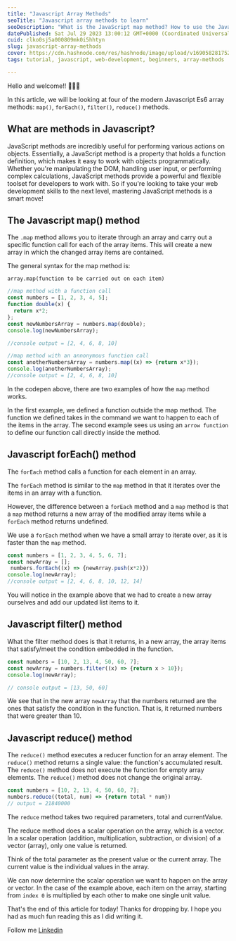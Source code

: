 ```yaml
---
title: "Javascript Array Methods"
seoTitle: "Javascript array methods to learn"
seoDescription: "What is the JavaScript map method? How to use the Javascript filter method, forEach method for web development"
datePublished: Sat Jul 29 2023 13:00:12 GMT+0000 (Coordinated Universal Time)
cuid: clko0sj5a000809mk0i5hhtyn
slug: javascript-array-methods
cover: https://cdn.hashnode.com/res/hashnode/image/upload/v1690582817521/9672d4f1-c843-4006-9309-6bb32f5f94c4.jpeg
tags: tutorial, javascript, web-development, beginners, array-methods

---
```


Hello and welcome!! 🤩🤩🤩

In this article, we will be looking at four of the modern Javascript Es6 array methods: `map()`, `forEach()`, `filter()`, `reduce()` methods.

## What are methods in Javascript?

JavaScript methods are incredibly useful for performing various actions on objects. Essentially, a JavaScript method is a property that holds a function definition, which makes it easy to work with objects programmatically. Whether you're manipulating the DOM, handling user input, or performing complex calculations, JavaScript methods provide a powerful and flexible toolset for developers to work with. So if you're looking to take your web development skills to the next level, mastering JavaScript methods is a smart move!

## The Javascript map() method

The `.map` method allows you to iterate through an array and carry out a specific function call for each of the array items. This will create a new array in which the changed array items are contained.

The general syntax for the map method is:

`array.map(function to be carried out on each item)`

```javascript
//map method with a function call 
const numbers = [1, 2, 3, 4, 5];
function double(x) {
  return x*2;
};
const newNumbersArray = numbers.map(double);
console.log(newNumbersArray);

//console output = [2, 4, 6, 8, 10]

//map method with an annonymous function call 
const anotherNumbersArray = numbers.map((x) => {return x*3});
console.log(anotherNumbersArray);
//console output = [2, 4, 6, 8, 10]
```

In the codepen above, there are two examples of how the `map` method works.

In the first example, we defined a function outside the map method. The function we defined takes in the command we want to happen to each of the items in the array. The second example sees us using an `arrow function` to define our function call directly inside the method.

## Javascript forEach() method

The `forEach` method calls a function for each element in an array.

The `forEach` method is similar to the `map` method in that it iterates over the items in an array with a function.

However, the difference between a `forEach` method and a `map` method is that a `map` method returns a new array of the modified array items while a `forEach` method returns undefined.

We use a `forEach` method when we have a small array to iterate over, as it is faster than the `map` method.

```javascript
const numbers = [1, 2, 3, 4, 5, 6, 7];
const newArray = [];
 numbers.forEach((x) => {newArray.push(x*2)})
console.log(newArray);
//console output = [2, 4, 6, 8, 10, 12, 14]
```

You will notice in the example above that we had to create a new array ourselves and add our updated list items to it.

## Javascript filter() method

What the filter method does is that it returns, in a new array, the array items that satisfy/meet the condition embedded in the function.

```javascript
const numbers = [10, 2, 13, 4, 50, 60, 7];
const newArray = numbers.filter((x) => {return x > 10});
console.log(newArray);

// console output = [13, 50, 60]
```

We see that in the new array `newArray` that the numbers returned are the ones that satisfy the condition in the function. That is, it returned numbers that were greater than 10.

## Javascript reduce() method

The `reduce()` method executes a reducer function for an array element. The `reduce()` method returns a single value: the function's accumulated result. The `reduce()` method does not execute the function for empty array elements. The `reduce()` method does not change the original array.

```javascript
const numbers = [10, 2, 13, 4, 50, 60, 7];
numbers.reduce((total, num) => {return total * num})
// output = 21840000
```

The `reduce` method takes two required parameters, total and currentValue.

The reduce method does a scalar operation on the array, which is a vector. In a scalar operation (addition, multiplication, subtraction, or division) of a vector (array), only one value is returned.

Think of the total parameter as the present value or the current array. The current value is the individual values in the array.

We can now determine the scalar operation we want to happen on the array or vector. In the case of the example above, each item on the array, starting from `index 0` is multiplied by each other to make one single unit value.

That's the end of this article for today! Thanks for dropping by. I hope you had as much fun reading this as I did writing it.

Follow me [Linkedin](http://www.linkedin.com/in/dumebi-okolo)